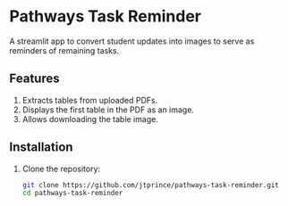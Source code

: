 
# Pathways Task Reminder

A streamlit app to convert student updates into images to serve as reminders
of remaining tasks.

## Features

1. Extracts tables from uploaded PDFs.
2. Displays the first table in the PDF as an image.
3. Allows downloading the table image.

## Installation

1. Clone the repository:
   ```bash
   git clone https://github.com/jtprince/pathways-task-reminder.git
   cd pathways-task-reminder

